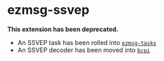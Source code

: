 # ezmsg-ssvep

__This extension has been deprecated.__
* An SSVEP task has been rolled into [`ezmsg-tasks`](https://github.com/griffinmilsap/ezmsg-tasks)
* An SSVEP decoder has been moved into [`bcpi`](https://github.com/griffinmilsap/bcpi)